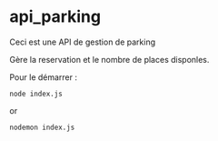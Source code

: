 # api_parking

Ceci est une API de gestion de parking

Gère la reservation et le nombre de places disponles.

Pour le démarrer :
```nodejs
node index.js 
```
or
```nodejs
nodemon index.js
```


